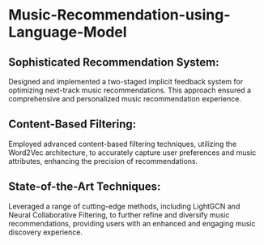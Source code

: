 # Music-Recommendation-using-Language-Model

## Sophisticated Recommendation System:
Designed and implemented a two-staged implicit feedback system for optimizing next-track music recommendations. This approach ensured a comprehensive and personalized music recommendation experience.

## Content-Based Filtering:
Employed advanced content-based filtering techniques, utilizing the Word2Vec architecture, to accurately capture user preferences and music attributes, enhancing the precision of recommendations.

## State-of-the-Art Techniques:
Leveraged a range of cutting-edge methods, including LightGCN and Neural Collaborative Filtering, to further refine and diversify music recommendations, providing users with an enhanced and engaging music discovery experience.

